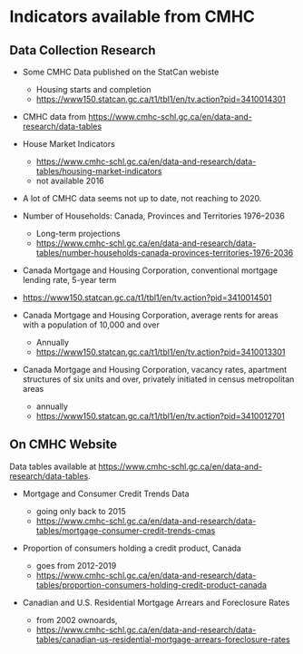 # Indicators available from CMHC



## Data Collection Research

* Some CMHC Data published on the StatCan webiste
  * Housing starts and completion
  * https://www150.statcan.gc.ca/t1/tbl1/en/tv.action?pid=3410014301

* CMHC data from https://www.cmhc-schl.gc.ca/en/data-and-research/data-tables

* House Market Indicators
  * https://www.cmhc-schl.gc.ca/en/data-and-research/data-tables/housing-market-indicators
  * not available 2016
* A lot of CMHC data seems not up to date, not reaching to 2020.


* Number of Households: Canada, Provinces and Territories 1976–2036
  * Long-term projections
  * https://www.cmhc-schl.gc.ca/en/data-and-research/data-tables/number-households-canada-provinces-territories-1976-2036
  

*  Canada Mortgage and Housing Corporation, conventional mortgage lending rate, 5-year term
  * https://www150.statcan.gc.ca/t1/tbl1/en/tv.action?pid=3410014501

* Canada Mortgage and Housing Corporation, average rents for areas with a population of 10,000 and over
  * Annually
  * https://www150.statcan.gc.ca/t1/tbl1/en/tv.action?pid=3410013301
  
  
* Canada Mortgage and Housing Corporation, vacancy rates, apartment structures of six units and over, privately initiated in census metropolitan areas
  * annually
  * https://www150.statcan.gc.ca/t1/tbl1/en/tv.action?pid=3410012701
  

## On CMHC Website

Data tables available at https://www.cmhc-schl.gc.ca/en/data-and-research/data-tables.

* Mortgage and Consumer Credit Trends Data
  * going only back to 2015
  * https://www.cmhc-schl.gc.ca/en/data-and-research/data-tables/mortgage-consumer-credit-trends-cmas
  
* Proportion of consumers holding a credit product, Canada
  * goes from 2012-2019
  * https://www.cmhc-schl.gc.ca/en/data-and-research/data-tables/proportion-consumers-holding-credit-product-canada
  
* Canadian and U.S. Residential Mortgage Arrears and Foreclosure Rates
  * from 2002 ownoards, 
  * https://www.cmhc-schl.gc.ca/en/data-and-research/data-tables/canadian-us-residential-mortgage-arrears-foreclosure-rates
  
  

  
